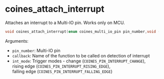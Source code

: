 # coines_attach_interrupt
Attaches an interrupt to a Multi-IO pin. Works only on MCU.

```C
void coines_attach_interrupt(enum coines_multi_io_pin pin_number,void (*callback)(uint32_t, uint32_t),enum coines_pin_interrupt_mode int_mode);
```

Arguments:

- `pin_number`:  Multi-IO pin
- `callback`: Name of the function to be called on detection of interrupt
- `int_mode`: Trigger modes - change (`COINES_PIN_INTERRUPT_CHANGE`),  
rising edge (`COINES_PIN_INTERRUPT_RISING_EDGE`),  
falling edge (`COINES_PIN_INTERRUPT_FALLING_EDGE`)